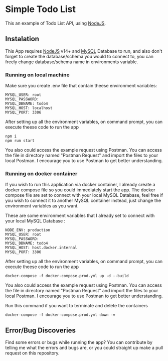 # Simple Todo List

This an example of Todo List API, using [NodeJS](https://nodejs.org/).

## Instalation
This App requires [NodeJS](https://nodejs.org/) v14+ and [MySQL](https://www.mysql.com/) Database to run, and also don't forget to create the database/schema you would to connect to, you can freely change database/schema name in environments variable.

### Running on local machine

Make sure you create .env file that contain theese environment variables:
```
MYSQL_USER: root
MYSQL_PASSWORD:
MYSQL_DBNAME: todo4
MYSQL_HOST: localhost
MYSQL_PORT: 3306
```

After setting up all the environment variables, on command prompt, you can execute theese code to run the app
```
npm i
npm run start
```

You also could access the example request using Postman. You can access the file in directory named "Postman Request" and import the files to your local Postman. I encourage you to use Postman to get better understanding.

### Running on docker container
If you wish to run this application via docker container, I already create a docker compose file so you could immediately start the app. The docker compose file are set to connect with your local MySQL Database, feel free if you wish to connect it to another MySQL container instead, just change the environment variables as you want.

These are some environment variables that I already set to connect with your local MySQL Database :
```
NODE_ENV: production
MYSQL_USER: root
MYSQL_PASSWORD:
MYSQL_DBNAME: todo4
MYSQL_HOST: host.docker.internal
MYSQL_PORT: 3306
```

After setting up all the environment variables, on command prompt, you can execute theese code to run the app
```
docker-compose -f docker-compose.prod.yml up -d --build
```

You also could access the example request using Postman. You can access the file in directory named "Postman Request" and import the files to your local Postman. I encourage you to use Postman to get better understanding.

Run this command if you want to terminate and delete the containers
```
docker-compose -f docker-compose.prod.yml down -v
```

## Error/Bug Discoveries
Find some errors or bugs while running the app? You can contribute by telling me what the errors and bugs are, or you could straight up make a pull request on this repository.
